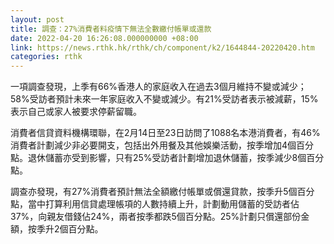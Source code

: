```yaml
---
layout: post
title: 調查：27%消費者料疫情下無法全數繳付帳單或還款
date: 2022-04-20 16:26:08.000000000 +08:00
link: https://news.rthk.hk/rthk/ch/component/k2/1644844-20220420.htm
categories: rthk
---
```


一項調查發現，上季有66%香港人的家庭收入在過去3個月維持不變或減少；58%受訪者預計未來一年家庭收入不變或減少。有21%受訪者表示被減薪，15%表示自己或家人被要求停薪留職。

消費者信貸資料機構環聯，在2月14日至23日訪問了1088名本港消費者，有46%消費者計劃減少非必要開支，包括出外用餐及其他娛樂活動，按季增加4個百分點。退休儲蓄亦受到影響，只有25%受訪者計劃增加退休儲蓄，按季減少8個百分點。

調查亦發現，有27%消費者預計無法全額繳付帳單或償還貸款，按季升5個百分點，當中打算利用信貸處理帳項的人數持續上升，計劃動用儲蓄的受訪者佔37%，向親友借錢佔24%，兩者按季都跌5個百分點。25%計劃只償還部份金額，按季升2個百分點。
